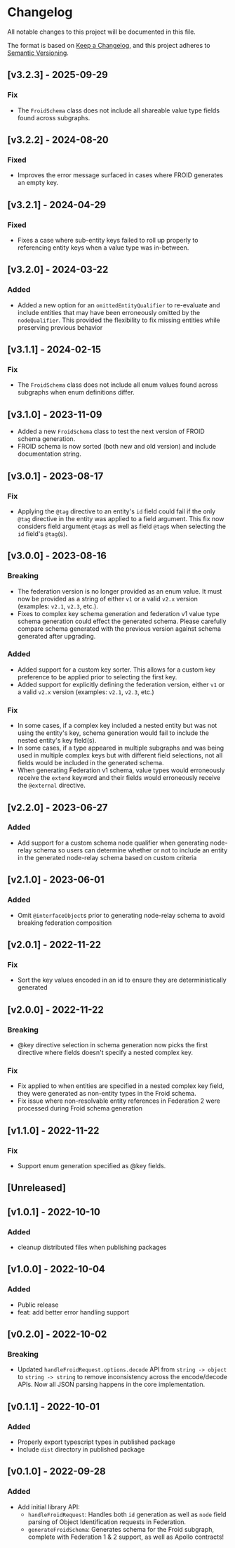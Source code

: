 # Changelog

All notable changes to this project will be documented in this file.

The format is based on [Keep a Changelog](https://keepachangelog.com/en/1.0.0/),
and this project adheres to
[Semantic Versioning](https://semver.org/spec/v2.0.0.html).

## [v3.2.3] - 2025-09-29

### Fix

- The `FroidSchema` class does not include all shareable value type fields found
  across subgraphs.

## [v3.2.2] - 2024-08-20

### Fixed

- Improves the error message surfaced in cases where FROID generates an empty
  key.

## [v3.2.1] - 2024-04-29

### Fixed

- Fixes a case where sub-entity keys failed to roll up properly to referencing
  entity keys when a value type was in-between.

## [v3.2.0] - 2024-03-22

### Added

- Added a new option for an `omittedEntityQualifier` to re-evaluate and include
  entities that may have been erroneously omitted by the `nodeQualifier`. This
  provided the flexibility to fix missing entities while preserving previous
  behavior

## [v3.1.1] - 2024-02-15

### Fix

- The `FroidSchema` class does not include all enum values found across
  subgraphs when enum definitions differ.

## [v3.1.0] - 2023-11-09

- Added a new `FroidSchema` class to test the next version of FROID schema
  generation.
- FROID schema is now sorted (both new and old version) and include
  documentation string.

## [v3.0.1] - 2023-08-17

### Fix

- Applying the `@tag` directive to an entity's `id` field could fail if the only
  `@tag` directive in the entity was applied to a field argument. This fix now
  considers field argument `@tag`s as well as field `@tag`s when selecting the
  `id` field's `@tag`(s).

## [v3.0.0] - 2023-08-16

### Breaking

- The federation version is no longer provided as an enum value. It must now be
  provided as a string of either `v1` or a valid `v2.x` version (examples:
  `v2.1`, `v2.3`, etc.).
- Fixes to complex key schema generation and federation v1 value type schema
  generation could effect the generated schema. Please carefully compare schema
  generated with the previous version against schema generated after upgrading.

### Added

- Added support for a custom key sorter. This allows for a custom key preference
  to be applied prior to selecting the first key.
- Added support for explicitly defining the federation version, either `v1` or a
  valid `v2.x` version (examples: `v2.1`, `v2.3`, etc.)

### Fix

- In some cases, if a complex key included a nested entity but was not using the
  entity's key, schema generation would fail to include the nested entity's key
  field(s).
- In some cases, if a type appeared in multiple subgraphs and was being used in
  multiple complex keys but with different field selections, not all fields
  would be included in the generated schema.
- When generating Federation v1 schema, value types would erroneously receive
  the `extend` keyword and their fields would erroneously receive the
  `@external` directive.

## [v2.2.0] - 2023-06-27

### Added

- Add support for a custom schema node qualifier when generating node-relay
  schema so users can determine whether or not to include an entity in the
  generated node-relay schema based on custom criteria

## [v2.1.0] - 2023-06-01

### Added

- Omit `@interfaceObject`s prior to generating node-relay schema to avoid
  breaking federation composition

## [v2.0.1] - 2022-11-22

### Fix

- Sort the key values encoded in an id to ensure they are deterministically
  generated

## [v2.0.0] - 2022-11-22

### Breaking

- @key directive selection in schema generation now picks the first directive
  where fields doesn't specify a nested complex key.

### Fix

- Fix applied to when entities are specified in a nested complex key field, they
  were generated as non-entity types in the Froid schema.
- Fix issue where non-resolvable entity references in Federation 2 were
  processed during Froid schema generation

## [v1.1.0] - 2022-11-22

### Fix

- Support enum generation specified as @key fields.

## [Unreleased]

## [v1.0.1] - 2022-10-10

### Added

- cleanup distributed files when publishing packages

## [v1.0.0] - 2022-10-04

### Added

- Public release
- feat: add better error handling support

## [v0.2.0] - 2022-10-02

### Breaking

- Updated `handleFroidRequest.options.decode` API from `string -> object` to
  `string -> string` to remove inconsistency across the encode/decode APIs. Now
  all JSON parsing happens in the core implementation.

## [v0.1.1] - 2022-10-01

### Added

- Properly export typescript types in published package
- Include `dist` directory in published package

## [v0.1.0] - 2022-09-28

### Added

- Add initial library API:
  - `handleFroidRequest`: Handles both `id` generation as well as `node` field
    parsing of Object Identification requests in Federation.
  - `generateFroidSchema`: Generates schema for the Froid subgraph, complete
    with Federation 1 & 2 support, as well as Apollo contracts!
